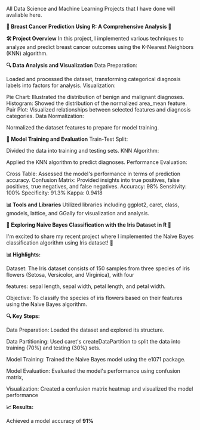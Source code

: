 All Data Science and Machine Learning Projects that I have done will avaliable here.


**🚀 Breast Cancer Prediction Using R: A Comprehensive Analysis 🌟**

**🛠️ Project Overview**
In this project, I implemented various techniques to analyze and predict breast cancer outcomes using the K-Nearest Neighbors (KNN) algorithm.


**🔍 Data Analysis and Visualization**
Data Preparation:

Loaded and processed the dataset, transforming categorical diagnosis labels into factors for analysis.
Visualization:

Pie Chart: Illustrated the distribution of benign and malignant diagnoses.
Histogram: Showed the distribution of the normalized area_mean feature.
Pair Plot: Visualized relationships between selected features and diagnosis categories.
Data Normalization:

Normalized the dataset features to prepare for model training.


**🔬 Model Training and Evaluation**
Train-Test Split:

Divided the data into training and testing sets.
KNN Algorithm:

Applied the KNN algorithm to predict diagnoses.
Performance Evaluation:

Cross Table: Assessed the model's performance in terms of prediction accuracy.
Confusion Matrix: Provided insights into true positives, false positives, true negatives, and false negatives.
Accuracy: 98%
Sensitivity: 100%
Specificity: 91.3%
Kappa: 0.9418


**📊 Tools and Libraries**
Utilized libraries including ggplot2, caret, class, gmodels, lattice, and GGally for visualization and analysis.


**🌟 Exploring Naive Bayes Classification with the Iris Dataset in R 🌟**

I'm excited to share my recent project where I implemented the Naive Bayes classification algorithm using Iris dataset! 🌸

**📊 Highlights:**

Dataset: The Iris dataset consists of 150 samples from three species of iris flowers (Setosa, Versicolor, and Virginica), with four 

features: sepal length, sepal width, petal length, and petal width.

Objective: To classify the species of iris flowers based on their features using the Naive Bayes algorithm.


**🔍 Key Steps:**

Data Preparation: Loaded the dataset and explored its structure.

Data Partitioning: Used caret's createDataPartition to split the data into training (70%) and testing (30%) sets.

Model Training: Trained the Naive Bayes model using the e1071 package.

Model Evaluation: Evaluated the model's performance using confusion matrix,

Visualization: Created a confusion matrix heatmap and visualized the model performance


**📈 Results:**

Achieved a model accuracy of **91%**
